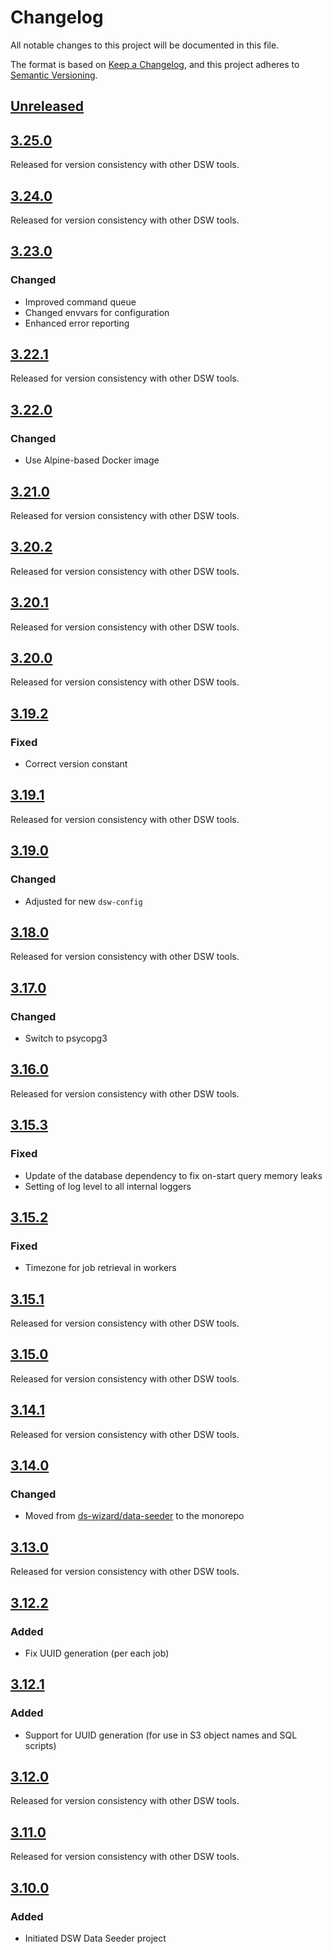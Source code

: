 # Changelog

All notable changes to this project will be documented in this file.

The format is based on [Keep a Changelog](https://keepachangelog.com/en/1.0.0/), and this project adheres
to [Semantic Versioning](https://semver.org/spec/v2.0.0.html).

## [Unreleased]


## [3.25.0]

Released for version consistency with other DSW tools.

## [3.24.0]

Released for version consistency with other DSW tools.

## [3.23.0]

### Changed

- Improved command queue
- Changed envvars for configuration
- Enhanced error reporting

## [3.22.1]

Released for version consistency with other DSW tools.

## [3.22.0]

### Changed

- Use Alpine-based Docker image

## [3.21.0]

Released for version consistency with other DSW tools.

## [3.20.2]

Released for version consistency with other DSW tools.

## [3.20.1]

Released for version consistency with other DSW tools.

## [3.20.0]

Released for version consistency with other DSW tools.

## [3.19.2]

### Fixed

- Correct version constant

## [3.19.1]

Released for version consistency with other DSW tools.

## [3.19.0]

### Changed

- Adjusted for new `dsw-config`

## [3.18.0]

Released for version consistency with other DSW tools.

## [3.17.0]

### Changed

- Switch to psycopg3

## [3.16.0]

Released for version consistency with other DSW tools.

## [3.15.3]

### Fixed

- Update of the database dependency to fix on-start query memory leaks
- Setting of log level to all internal loggers

## [3.15.2]

### Fixed

- Timezone for job retrieval in workers

## [3.15.1]

Released for version consistency with other DSW tools.

## [3.15.0]

Released for version consistency with other DSW tools.

## [3.14.1]

Released for version consistency with other DSW tools.

## [3.14.0]

### Changed

- Moved from [ds-wizard/data-seeder](https://github.com/ds-wizard/data-seeder) to the monorepo

## [3.13.0]

Released for version consistency with other DSW tools.

## [3.12.2]

### Added

- Fix UUID generation (per each job)

## [3.12.1]

### Added

- Support for UUID generation (for use in S3 object names and SQL scripts)

## [3.12.0]

Released for version consistency with other DSW tools.

## [3.11.0]

Released for version consistency with other DSW tools.

## [3.10.0]

### Added

- Initiated DSW Data Seeder project


[Unreleased]: /../../compare/main...develop
[3.10.0]: https://github.com/ds-wizard/data-seeder/tree/v3.10.0
[3.11.0]: https://github.com/ds-wizard/data-seeder/tree/v3.11.0
[3.12.0]: https://github.com/ds-wizard/data-seeder/tree/v3.12.0
[3.12.1]: https://github.com/ds-wizard/data-seeder/tree/v3.12.1
[3.12.2]: https://github.com/ds-wizard/data-seeder/tree/v3.12.2
[3.13.0]: https://github.com/ds-wizard/data-seeder/tree/v3.13.0
[3.14.0]: /../../tree/v3.14.0
[3.14.1]: /../../tree/v3.14.1
[3.15.0]: /../../tree/v3.15.0
[3.15.1]: /../../tree/v3.15.1
[3.15.2]: /../../tree/v3.15.2
[3.15.3]: /../../tree/v3.15.3
[3.16.0]: /../../tree/v3.16.0
[3.17.0]: /../../tree/v3.17.0
[3.18.0]: /../../tree/v3.18.0
[3.19.0]: /../../tree/v3.19.0
[3.19.1]: /../../tree/v3.19.1
[3.19.2]: /../../tree/v3.19.2
[3.20.0]: /../../tree/v3.20.0
[3.20.1]: /../../tree/v3.20.1
[3.20.2]: /../../tree/v3.20.2
[3.21.0]: /../../tree/v3.21.0
[3.22.0]: /../../tree/v3.22.0
[3.22.1]: /../../tree/v3.22.1
[3.23.0]: /../../tree/v3.23.0
[3.24.0]: /../../tree/v3.24.0
[3.25.0]: /../../tree/v3.25.0

